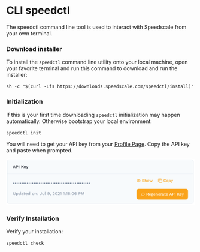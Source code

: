 
# CLI speedctl

The speedctl command line tool is used to interact with Speedscale from your
own terminal.

### Download installer

To install the `speedctl` command line utility onto your local machine, open your favorite terminal and run this command to download and run the installer:

```
sh -c "$(curl -Lfs https://downloads.speedscale.com/speedctl/install)"
```

### Initialization <a href="#part-ii-run-speedctl-initialization" id="part-ii-run-speedctl-initialization"></a>

If this is your first time downloading `speedctl` initialization may happen automatically.  Otherwise bootstrap your local environment:

```
speedctl init
```

You will need to get your API key from your [Profile Page](https://app.speedscale.com/profile). Copy the API key and paste when prompted.

![](./ScreenShot2021-08-13at10.56.03AM.png)

### Verify Installation

Verify your installation:

```
speedctl check
```

